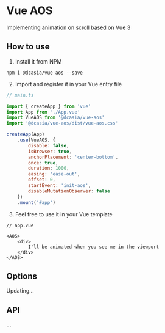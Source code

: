 # Vue AOS

Implementing animation on scroll based on Vue 3

## How to use

1. Install it from NPM
```Command line
npm i @dcasia/vue-aos --save
```

2. Import and register it in your Vue entry file
```js
// main.ts

import { createApp } from 'vue'
import App from './App.vue'
import VueAOS from '@dcasia/vue-aos'
import '@dcasia/vue-aos/dist/vue-aos.css'

createApp(App)
    .use(VueAOS, {
        disable: false,
        isBrowser: true,
        anchorPlacement: 'center-bottom',
        once: true,
        duration: 1000,
        easing: 'ease-out',
        offset: 0,
        startEvent: 'init-aos',
        disableMutationObserver: false
    })
    .mount('#app')
```

3. Feel free to use it in your Vue template
```Vue
// app.vue

<AOS>
    <div>
        I'll be animated when you see me in the viewport
    </div>
</AOS>
```


## Options

Updating...

## API

...